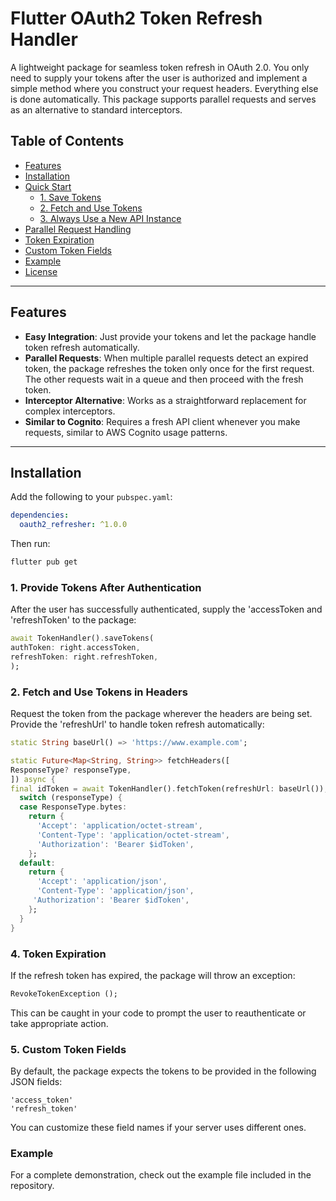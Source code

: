 # Flutter OAuth2 Token Refresh Handler

A lightweight package for seamless token refresh in OAuth 2.0. You only need to supply your tokens after the user is authorized and implement a simple method where you construct your request headers. Everything else is done automatically. This package supports parallel requests and serves as an alternative to standard interceptors.

## Table of Contents
- [Features](#features)
- [Installation](#installation)
- [Quick Start](#quick-start)
    - [1. Save Tokens](#1-save-tokens)
    - [2. Fetch and Use Tokens](#2-fetch-and-use-tokens)
    - [3. Always Use a New API Instance](#3-always-use-a-new-api-instance)
- [Parallel Request Handling](#parallel-request-handling)
- [Token Expiration](#token-expiration)
- [Custom Token Fields](#custom-token-fields)
- [Example](#example)
- [License](#license)

---

## Features

- **Easy Integration**: Just provide your tokens and let the package handle token refresh automatically.
- **Parallel Requests**: When multiple parallel requests detect an expired token, the package refreshes the token only once for the first request. The other requests wait in a queue and then proceed with the fresh token.
- **Interceptor Alternative**: Works as a straightforward replacement for complex interceptors.
- **Similar to Cognito**: Requires a fresh API client whenever you make requests, similar to AWS Cognito usage patterns.

---

## Installation

Add the following to your `pubspec.yaml`:

```yaml
dependencies:
  oauth2_refresher: ^1.0.0
```

Then run:

```sh
flutter pub get
```

### 1. Provide Tokens After Authentication
After the user has successfully authenticated, supply the 'accessToken and 'refreshToken' to the package:
```dart
await TokenHandler().saveTokens(
authToken: right.accessToken,
refreshToken: right.refreshToken,
);
```
### 2. Fetch and Use Tokens in Headers
Request the token from the package wherever the headers are being set. Provide the 'refreshUrl' to handle token refresh automatically:
```dart
static String baseUrl() => 'https://www.example.com';

static Future<Map<String, String>> fetchHeaders([
ResponseType? responseType,
]) async {
final idToken = await TokenHandler().fetchToken(refreshUrl: baseUrl());
  switch (responseType) {
  case ResponseType.bytes:
    return {
      'Accept': 'application/octet-stream',
      'Content-Type': 'application/octet-stream',
      'Authorization': 'Bearer $idToken',
    };
  default:
    return {
      'Accept': 'application/json',
      'Content-Type': 'application/json',
     'Authorization': 'Bearer $idToken',
    };
  }
}
```
### 4. Token Expiration
If the refresh token has expired, the package will throw an exception:
```dart
RevokeTokenException ();
```
This can be caught in your code to prompt the user to reauthenticate or take appropriate action.
### 5. Custom Token Fields
By default, the package expects the tokens to be provided in the following JSON fields:
```text
'access_token'
'refresh_token'
```
You can customize these field names if your server uses different ones.
### Example
For a complete demonstration, check out the example file included in the repository.
